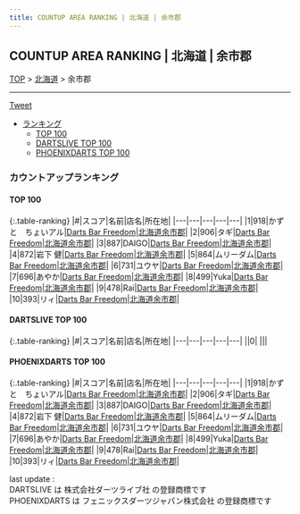 ```yaml
---
title: COUNTUP AREA RANKING | 北海道 | 余市郡
---
```

## COUNTUP AREA RANKING | 北海道 | 余市郡

[TOP](/darts/rank/) > [北海道](/darts/rank/北海道/) > 余市郡

___

<a href="https://twitter.com/share?ref_src=twsrc%5Etfw" data-text="COUNTUP AREA RANKING | 北海道余市郡" class="twitter-share-button" data-hashtags="DARTSLIVE,PHOENIXDARTS,darts,ダーツ" data-show-count="false">Tweet</a>

* [ランキング](#カウントアップランキング)
    * [TOP 100](#top-100)
    * [DARTSLIVE TOP 100](#dartslive-top-100)
    * [PHOENIXDARTS TOP 100](#phoenixdarts-top-100)

### カウントアップランキング

#### TOP 100



{:.table-ranking}
|#|スコア|名前|店名|所在地|
|---|---|---|---|---|
|1|918|<span class="rank-name-pd">かずと　ちょいアル</span>|<a href="https://vs.phoenixdarts.com/jp/shop/shopDetailInfo/s_74704?s_seq=74704">Darts Bar Freedom</a>|<a href="/darts/rank/北海道/余市郡">北海道余市郡</a>|
|2|906|<span class="rank-name-pd">タギ</span>|<a href="https://vs.phoenixdarts.com/jp/shop/shopDetailInfo/s_74704?s_seq=74704">Darts Bar Freedom</a>|<a href="/darts/rank/北海道/余市郡">北海道余市郡</a>|
|3|887|<span class="rank-name-pd">DAIGO</span>|<a href="https://vs.phoenixdarts.com/jp/shop/shopDetailInfo/s_74704?s_seq=74704">Darts Bar Freedom</a>|<a href="/darts/rank/北海道/余市郡">北海道余市郡</a>|
|4|872|<span class="rank-name-pd"><span class="pro-icon-pd"></span>岩下 健</span>|<a href="https://vs.phoenixdarts.com/jp/shop/shopDetailInfo/s_74704?s_seq=74704">Darts Bar Freedom</a>|<a href="/darts/rank/北海道/余市郡">北海道余市郡</a>|
|5|864|<span class="rank-name-pd">ムリーダム</span>|<a href="https://vs.phoenixdarts.com/jp/shop/shopDetailInfo/s_74704?s_seq=74704">Darts Bar Freedom</a>|<a href="/darts/rank/北海道/余市郡">北海道余市郡</a>|
|6|731|<span class="rank-name-pd">ユウヤ</span>|<a href="https://vs.phoenixdarts.com/jp/shop/shopDetailInfo/s_74704?s_seq=74704">Darts Bar Freedom</a>|<a href="/darts/rank/北海道/余市郡">北海道余市郡</a>|
|7|696|<span class="rank-name-pd">あやか</span>|<a href="https://vs.phoenixdarts.com/jp/shop/shopDetailInfo/s_74704?s_seq=74704">Darts Bar Freedom</a>|<a href="/darts/rank/北海道/余市郡">北海道余市郡</a>|
|8|499|<span class="rank-name-pd">Yuka</span>|<a href="https://vs.phoenixdarts.com/jp/shop/shopDetailInfo/s_74704?s_seq=74704">Darts Bar Freedom</a>|<a href="/darts/rank/北海道/余市郡">北海道余市郡</a>|
|9|478|<span class="rank-name-pd">Rai</span>|<a href="https://vs.phoenixdarts.com/jp/shop/shopDetailInfo/s_74704?s_seq=74704">Darts Bar Freedom</a>|<a href="/darts/rank/北海道/余市郡">北海道余市郡</a>|
|10|393|<span class="rank-name-pd">リィ</span>|<a href="https://vs.phoenixdarts.com/jp/shop/shopDetailInfo/s_74704?s_seq=74704">Darts Bar Freedom</a>|<a href="/darts/rank/北海道/余市郡">北海道余市郡</a>|


#### DARTSLIVE TOP 100



{:.table-ranking}
|#|スコア|名前|店名|所在地|
|---|---|---|---|---|
||0|<span class="rank-name-dl"> </span>|<a href=""></a>|<a href="/darts/rank//"></a>|


#### PHOENIXDARTS TOP 100



{:.table-ranking}
|#|スコア|名前|店名|所在地|
|---|---|---|---|---|
|1|918|<span class="rank-name-pd">かずと　ちょいアル</span>|<a href="https://vs.phoenixdarts.com/jp/shop/shopDetailInfo/s_74704?s_seq=74704">Darts Bar Freedom</a>|<a href="/darts/rank/北海道/余市郡">北海道余市郡</a>|
|2|906|<span class="rank-name-pd">タギ</span>|<a href="https://vs.phoenixdarts.com/jp/shop/shopDetailInfo/s_74704?s_seq=74704">Darts Bar Freedom</a>|<a href="/darts/rank/北海道/余市郡">北海道余市郡</a>|
|3|887|<span class="rank-name-pd">DAIGO</span>|<a href="https://vs.phoenixdarts.com/jp/shop/shopDetailInfo/s_74704?s_seq=74704">Darts Bar Freedom</a>|<a href="/darts/rank/北海道/余市郡">北海道余市郡</a>|
|4|872|<span class="rank-name-pd"><span class="pro-icon-pd"></span>岩下 健</span>|<a href="https://vs.phoenixdarts.com/jp/shop/shopDetailInfo/s_74704?s_seq=74704">Darts Bar Freedom</a>|<a href="/darts/rank/北海道/余市郡">北海道余市郡</a>|
|5|864|<span class="rank-name-pd">ムリーダム</span>|<a href="https://vs.phoenixdarts.com/jp/shop/shopDetailInfo/s_74704?s_seq=74704">Darts Bar Freedom</a>|<a href="/darts/rank/北海道/余市郡">北海道余市郡</a>|
|6|731|<span class="rank-name-pd">ユウヤ</span>|<a href="https://vs.phoenixdarts.com/jp/shop/shopDetailInfo/s_74704?s_seq=74704">Darts Bar Freedom</a>|<a href="/darts/rank/北海道/余市郡">北海道余市郡</a>|
|7|696|<span class="rank-name-pd">あやか</span>|<a href="https://vs.phoenixdarts.com/jp/shop/shopDetailInfo/s_74704?s_seq=74704">Darts Bar Freedom</a>|<a href="/darts/rank/北海道/余市郡">北海道余市郡</a>|
|8|499|<span class="rank-name-pd">Yuka</span>|<a href="https://vs.phoenixdarts.com/jp/shop/shopDetailInfo/s_74704?s_seq=74704">Darts Bar Freedom</a>|<a href="/darts/rank/北海道/余市郡">北海道余市郡</a>|
|9|478|<span class="rank-name-pd">Rai</span>|<a href="https://vs.phoenixdarts.com/jp/shop/shopDetailInfo/s_74704?s_seq=74704">Darts Bar Freedom</a>|<a href="/darts/rank/北海道/余市郡">北海道余市郡</a>|
|10|393|<span class="rank-name-pd">リィ</span>|<a href="https://vs.phoenixdarts.com/jp/shop/shopDetailInfo/s_74704?s_seq=74704">Darts Bar Freedom</a>|<a href="/darts/rank/北海道/余市郡">北海道余市郡</a>|


<div class="footer border-top border-gray-light mt-5 pt-3 text-right text-gray">
    last update : <span style="font-weight: italic" id="foot_last_modified"></span><br />
    DARTSLIVE は 株式会社ダーツライブ社 の登録商標です<br />
    PHOENIXDARTS は フェニックスダーツジャパン株式会社 の登録商標です<br />
</div>

<script src="https://cdnjs.cloudflare.com/ajax/libs/jquery.tablesorter/2.31.3/js/jquery.tablesorter.min.js" integrity="sha512-qzgd5cYSZcosqpzpn7zF2ZId8f/8CHmFKZ8j7mU4OUXTNRd5g+ZHBPsgKEwoqxCtdQvExE5LprwwPAgoicguNg==" crossorigin="anonymous" referrerpolicy="no-referrer"></script>
<link rel="stylesheet" href="https://cdnjs.cloudflare.com/ajax/libs/jquery.tablesorter/2.31.3/css/theme.default.min.css" integrity="sha512-wghhOJkjQX0Lh3NSWvNKeZ0ZpNn+SPVXX1Qyc9OCaogADktxrBiBdKGDoqVUOyhStvMBmJQ8ZdMHiR3wuEq8+w==" crossorigin="anonymous" referrerpolicy="no-referrer" />
<script>
$(function() {
    $(".table-ranking").tablesorter({sortList:[[0, 0]]});
    $("#foot_last_modified").text(formatDate(new Date(document.lastModified), 'yyyy-MM-dd HH:mm:ss'));
});
</script>

<script async src="https://platform.twitter.com/widgets.js" charset="utf-8"></script>